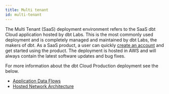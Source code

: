```yaml
---
title: Multi tenant
id: multi-tenant
---
```


The Multi Tenant (SaaS) deployment environment refers to the SaaS dbt Cloud application hosted by dbt Labs. This is the most commonly used deployment and is completely managed and maintained by dbt Labs, the makers of dbt. As a SaaS product, a user can quickly [create an account](https://www.getdbt.com/signup/) and get started using the product. The deployment is hosted in AWS and will always contain the latest software updates and bug fixes.

For more information about the dbt Cloud Production deployment see the below.

- [Application Data Flows](/docs/dbt-cloud/deployments/deployment-architecture#application-data-flows)
- [Hosted Network Architecture](/docs/dbt-cloud/deployments/deployment-architecture#hosted-network-architecture)
